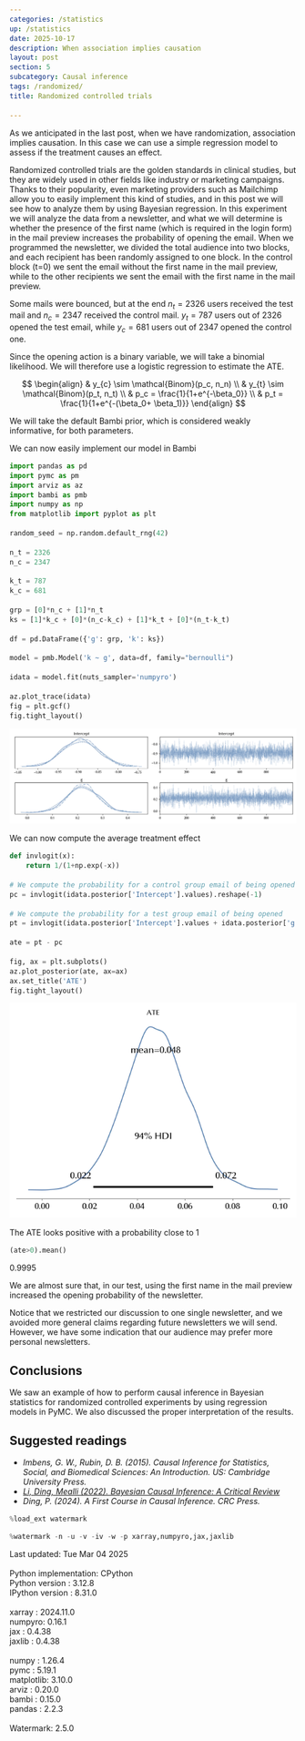 ```yaml
---
categories: /statistics
up: /statistics
date: 2025-10-17
description: When association implies causation
layout: post
section: 5
subcategory: Causal inference
tags: /randomized/
title: Randomized controlled trials

---
```





As we anticipated in the last post, when we have randomization, association
implies causation.
In this case we can use a simple regression model to assess if the treatment
causes an effect.

Randomized controlled trials are the golden standards in clinical studies,
but they are widely used in other fields like industry or marketing
campaigns.
Thanks to their popularity, even marketing providers such as Mailchimp allow you
to easily implement this kind of studies, and in this post we will see how
to analyze them by using Bayesian regression.
In this experiment we will analyze the data from a newsletter, and what we will
determine is whether the presence of the first name (which is required
in the login form) in the mail preview increases the probability of opening the
email.
When we programmed the newsletter, we divided the total audience into
two blocks, and each recipient has been randomly assigned to one block.
In the control block (t=0) we sent the email without the first name in the mail
preview, while to the other recipients we sent the email with the first name
in the mail preview.

Some mails were bounced, but at the end $n_t = 2326$ users received the test mail
and $n_c = 2347$ received the control mail.
$y_t = 787$ users out of 2326 opened the test email, while $y_c=681$ users out
of 2347 opened the control one.

Since the opening action is a binary variable, we will take
a binomial likelihood.
We will therefore use a logistic regression to estimate the ATE.

$$
\begin{align}
&
y_{c} \sim \mathcal{Binom}(p_c, n_n)
\\
&
y_{t} \sim \mathcal{Binom}(p_t, n_t)
\\
&
p_c = \frac{1}{1+e^{-\beta_0}}
\\
&
p_t = \frac{1}{1+e^{-(\beta_0+ \beta_1)}}
\end{align}
$$

We will take the default Bambi prior, which is considered weakly informative,
for both parameters.

We can now easily implement our model in Bambi

```python
import pandas as pd
import pymc as pm
import arviz as az
import bambi as pmb
import numpy as np
from matplotlib import pyplot as plt

random_seed = np.random.default_rng(42)

n_t = 2326
n_c = 2347

k_t = 787
k_c = 681

grp = [0]*n_c + [1]*n_t
ks = [1]*k_c + [0]*(n_c-k_c) + [1]*k_t + [0]*(n_t-k_t)

df = pd.DataFrame({'g': grp, 'k': ks})

model = pmb.Model('k ~ g', data=df, family="bernoulli")

idata = model.fit(nuts_sampler='numpyro')

az.plot_trace(idata)
fig = plt.gcf()
fig.tight_layout()
```

![The trace of our model](/docs/assets/images/statistics/randomized/trace.webp)

We can now compute the average treatment effect

```python
def invlogit(x):
    return 1/(1+np.exp(-x))

# We compute the probability for a control group email of being opened
pc = invlogit(idata.posterior['Intercept'].values).reshape(-1)

# We compute the probability for a test group email of being opened
pt = invlogit(idata.posterior['Intercept'].values + idata.posterior['g'].values).reshape(-1)

ate = pt - pc

fig, ax = plt.subplots()
az.plot_posterior(ate, ax=ax)
ax.set_title('ATE')
fig.tight_layout()
```

![The posterior distribution for the average treatment effect](/docs/assets/images/statistics/randomized/ate.webp)

The ATE looks positive with a probability close to 1

```python
(ate>0).mean()
```

<div class="code">
0.9995
</div>

We are almost sure that, in our test,
using the first name in the mail preview increased the opening
probability of the newsletter.

Notice that we restricted our discussion to one single newsletter, and we
avoided more general claims regarding future newsletters we will send.
However, we have some indication that our audience may prefer more
personal newsletters.

## Conclusions

We saw an example of how to perform causal inference in Bayesian statistics for randomized controlled experiments
by using regression models in PyMC. We also discussed the proper interpretation of the results.


## Suggested readings

- <cite>Imbens, G. W., Rubin, D. B. (2015). Causal Inference for Statistics, Social, and Biomedical Sciences: An Introduction. US: Cambridge University Press.<cite>
- <cite><a href='https://arxiv.org/pdf/2206.15460.pdf'>Li, Ding, Mealli (2022). Bayesian Causal Inference: A Critical Review</a></cite>
- <cite>Ding, P. (2024). A First Course in Causal Inference. CRC Press.</cite>

```python
%load_ext watermark
```

```python
%watermark -n -u -v -iv -w -p xarray,numpyro,jax,jaxlib
```

<div class="code">
Last updated: Tue Mar 04 2025
<br>

<br>
Python implementation: CPython
<br>
Python version       : 3.12.8
<br>
IPython version      : 8.31.0
<br>

<br>
xarray : 2024.11.0
<br>
numpyro: 0.16.1
<br>
jax    : 0.4.38
<br>
jaxlib : 0.4.38
<br>

<br>
numpy     : 1.26.4
<br>
pymc      : 5.19.1
<br>
matplotlib: 3.10.0
<br>
arviz     : 0.20.0
<br>
bambi     : 0.15.0
<br>
pandas    : 2.2.3
<br>

<br>
Watermark: 2.5.0
<br>
</div>  
